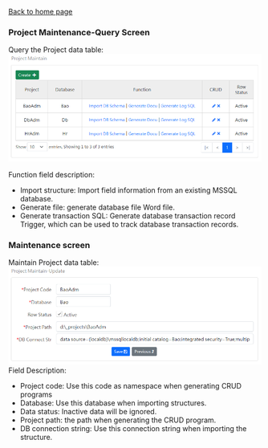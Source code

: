 [Back to home page](../../Readme.md)
### Project Maintenance-Query Screen
Query the Project data table:
![Query screen](image/project-read.png)

Function field description:
- Import structure: Import field information from an existing MSSQL database.
- Generate file: generate database file Word file.
- Generate transaction SQL: Generate database transaction record Trigger, which can be used to track database transaction records.

### Maintenance screen
Maintain Project data table:
![Maintenance screen](image/project-edit.png)
Field Description:
- Project code: Use this code as namespace when generating CRUD programs
- Database: Use this database when importing structures.
- Data status: Inactive data will be ignored.
- Project path: the path when generating the CRUD program.
- DB connection string: Use this connection string when importing the structure.